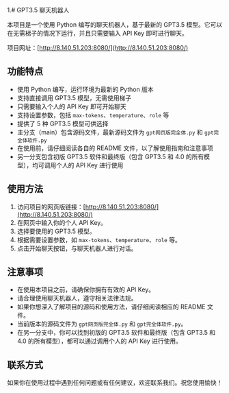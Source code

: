 1.# GPT3.5 聊天机器人

本项目是一个使用 Python 编写的聊天机器人，基于最新的 GPT3.5 模型。它可以在无需梯子的情况下运行，并且只需要输入 API Key 即可进行聊天。

项目网址：[http://8.140.51.203:8080/](http://8.140.51.203:8080/)

## 功能特点

- 使用 Python 编写，运行环境为最新的 Python 版本
- 支持直接调用 GPT3.5 模型，无需使用梯子
- 只需要输入个人的 API Key 即可开始聊天
- 支持设置参数，包括 `max-tokens`、`temperature`、`role` 等
- 提供了 5 种 GPT3.5 模型可供选择
- 主分支（main）包含源码文件，最新源码文件为 `gpt网页版完全体.py` 和 `gpt完全体软件.py`
- 在使用前，请仔细阅读各自的 README 文件，以了解使用指南和注意事项
- 另一分支包含初版 GPT3.5 软件和最终版（包含 GPT3.5 和 4.0 的所有模型），均可调用个人的 API Key 进行使用

## 使用方法

1. 访问项目的网页版链接：[http://8.140.51.203:8080/](http://8.140.51.203:8080/)
2. 在网页中输入你的个人 API Key。
3. 选择要使用的 GPT3.5 模型。
4. 根据需要设置参数，如 `max-tokens`、`temperature`、`role` 等。
5. 点击开始聊天按钮，与聊天机器人进行对话。

## 注意事项

- 在使用本项目之前，请确保你拥有有效的 API Key。
- 请合理使用聊天机器人，遵守相关法律法规。
- 如果你想深入了解项目的源码和使用方法，请仔细阅读相应的 README 文件。
- 当前版本的源码文件为 `gpt网页版完全体.py` 和 `gpt完全体软件.py`。
- 在另一分支中，你可以找到初版的 GPT3.5 软件和最终版（包含 GPT3.5 和 4.0 的所有模型），都可以通过调用个人的 API Key 进行使用。

## 联系方式

如果你在使用过程中遇到任何问题或有任何建议，欢迎联系我们。祝您使用愉快！